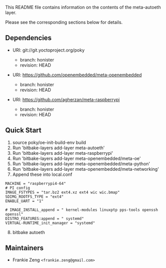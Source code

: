 This README file contains information on the contents of the meta-autoeth layer.

Please see the corresponding sections below for details.

## Dependencies

  * URI: git://git.yoctoproject.org/poky
    * branch: honister
    * revision: HEAD

  * URI: https://github.com/openembedded/meta-openembedded
    * branch: honister
    * revision: HEAD

  * URI: https://github.com/agherzan/meta-raspberrypi
    * branch: honister
    * revision: HEAD


## Quick Start

1. source poky/oe-init-build-env build
2. Run 'bitbake-layers add-layer meta-autoeth'
3. Run 'bitbake-layers add-layer meta-raspberrypi'
4. Run 'bitbake-layers add-layer meta-openembedded/meta-oe'
5. Run 'bitbake-layers add-layer meta-openembedded/meta-python'
6. Run 'bitbake-layers add-layer meta-openembedded/meta-networking'
7. Append these into local.conf
```
MACHINE = "raspberrypi4-64"
# PI config 
IMAGE_FSTYPES = "tar.bz2 ext4.xz ext4 wic wic.bmap"
SDIMG_ROOTFS_TYPE = "ext4"
ENABLE_UART = "1"

# IMAGE_INSTALL_append = " kernel-modules linuxptp pps-tools openssh openssl"
DISTRO_FEATURES:append = " systemd"
VIRTUAL-RUNTIME_init_manager = "systemd"

```
8. bitbake autoeth

## Maintainers

* Frankie Zeng `<frankie.zeng@gmail.com>`
